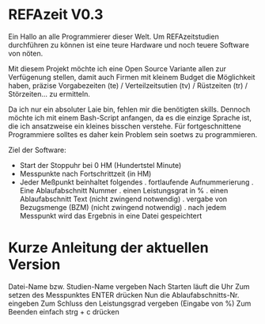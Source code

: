 # REFAzeit V0.3
Ein Hallo an alle Programmierer dieser Welt. Um REFAzeitstudien durchführen zu
können ist eine teure Hardware und noch teuere Software von nöten.

Mit diesem Projekt möchte ich eine Open Source Variante allen zur Verfügenung 
stellen, damit auch Firmen mit kleinem Budget die Möglichkeit haben, 
präzise Vorgabezeiten (te) / Verteilzeitsutien (tv) / Rüstzeiten (tr) / Störzeiten...
zu ermitteln. 

Da ich nur ein absoluter Laie bin, fehlen mir die benötigten skills. Dennoch
möchte ich mit einem Bash-Script anfangen, da es die einzige Sprache ist, die
ich ansatzweise ein kleines bisschen verstehe.
Für fortgeschnittene Programmiere solltes es daher kein Problem sein soetws zu
programmieren.

Ziel der Software:
- Start der Stoppuhr bei 0 HM (Hundertstel Minute)
- Messpunkte nach Fortschrittzeit (in HM)
- Jeder Meßpunkt beinhaltet folgendes
          . fortlaufende Aufnummerierung
          . Eine Ablaufabschnitt Nummer
          . einen Leistungsgrat in %
          . einen Ablaufabschnitt Text (nicht zwingend notwendig)
          . vergabe von Bezugsmenge (BZM) (nicht zwingend notwendig)
          . nach jedem Messpunkt wird das Ergebnis in eine Datei gespeichtert

# Kurze Anleitung der aktuellen Version
Datei-Name bzw. Studien-Name vergeben
Nach Starten läuft die Uhr
Zum setzen des Messpunktes ENTER drücken
Nun die Ablaufabschnitts-Nr. eingeben
Zum Schluss den Leistungsgrad vergeben (Eingabe von %)
Zum Beenden einfach strg + c drücken
